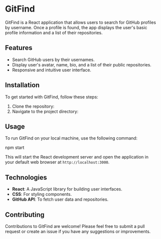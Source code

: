 # GitFind

GitFind is a React application that allows users to search for GitHub profiles by username. Once a profile is found, the app displays the user's basic profile information and a list of their repositories.

## Features

- Search GitHub users by their usernames.
- Display user's avatar, name, bio, and a list of their public repositories.
- Responsive and intuitive user interface.

## Installation

To get started with GitFind, follow these steps:

1. Clone the repository:
2. Navigate to the project directory:

## Usage

To run GitFind on your local machine, use the following command:

npm start


This will start the React development server and open the application in your default web browser at `http://localhost:3000`.

## Technologies

- **React**: A JavaScript library for building user interfaces.
- **CSS**: For styling components.
- **GitHub API**: To fetch user data and repositories.

## Contributing

Contributions to GitFind are welcome! Please feel free to submit a pull request or create an issue if you have any suggestions or improvements.

